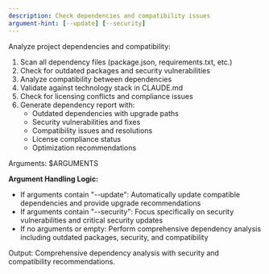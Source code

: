 ```yaml
---
description: Check dependencies and compatibility issues
argument-hint: [--update] [--security]
---
```


Analyze project dependencies and compatibility:

1. Scan all dependency files (package.json, requirements.txt, etc.)
2. Check for outdated packages and security vulnerabilities
3. Analyze compatibility between dependencies
4. Validate against technology stack in CLAUDE.md
5. Check for licensing conflicts and compliance issues
6. Generate dependency report with:
   - Outdated dependencies with upgrade paths
   - Security vulnerabilities and fixes
   - Compatibility issues and resolutions
   - License compliance status
   - Optimization recommendations

Arguments: $ARGUMENTS

**Argument Handling Logic:**
- If arguments contain "--update": Automatically update compatible dependencies and provide upgrade recommendations
- If arguments contain "--security": Focus specifically on security vulnerabilities and critical security updates
- If no arguments or empty: Perform comprehensive dependency analysis including outdated packages, security, and compatibility

Output: Comprehensive dependency analysis with security and compatibility recommendations.